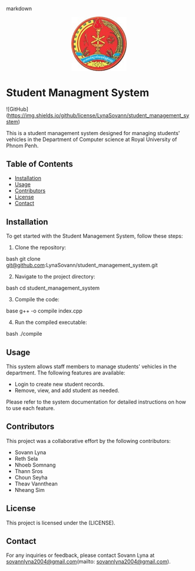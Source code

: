 ﻿markdown
<p align="center">
  <a href="http://www.rupp.edu.kh/">
    <img width="150" src="./pic/rupp-logo.jpg">
  </a>
</p>


# Student Managment System

![GitHub]
(https://img.shields.io/github/license/LynaSovann/student_management_system)

This is a student management system designed for managing students' vehicles in the Department of Computer science at Royal University of Phnom Penh.

## Table of Contents
- [Installation](#installation)
- [Usage](#usage)
- [Contributors](#contributors)
- [License](#license)
- [Contact](#contact)

## Installation

To get started with the Student Management System, follow these steps:

1. Clone the repository:

bash
    git clone
git@github.com:LynaSovann/student_management_system.git

2. Navigate to the project directory:

bash
    cd student_management_system

3. Compile the code:

base 
    g++ -o compile index.cpp

4. Run the compiled executable:

bash
    ./compile
## Usage

This system allows staff members to manage students' vehicles in the department. The following features are available:

- Login to create new student records.
- Remove, view, and add student as needed.

Please refer to the system documentation for detailed instructions on how to use each feature.
## Contributors

This project was a collaborative effort by the following contributors:
 - Sovann Lyna
 - Reth Sela
 - Nhoeb Somnang
 - Thann Sros
 - Choun Seyha
 - Theav Vannthean
 -  Nheang Sim
## License

This project is licensed under the (LICENSE).

## Contact

For any inquiries or feedback, please contact Sovann Lyna at sovannlyna2004@gmail.com(mailto: sovannlyna2004@gmail.com).


